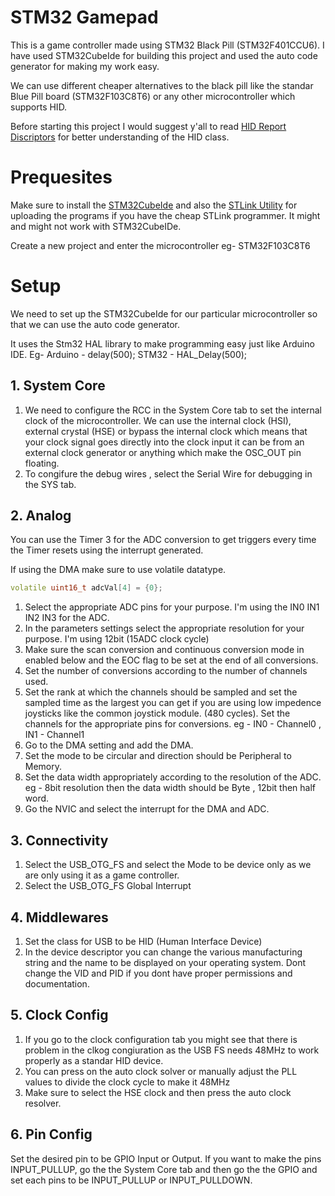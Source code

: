 # STM32 Gamepad

This is a game controller made using STM32 Black Pill (STM32F401CCU6). I have used STM32CubeIde for building this project and used the auto code generator for making my work easy.

We can use different cheaper alternatives to the black pill like the standar Blue Pill board (STM32F103C8T6) or any other microcontroller which supports HID.

Before starting this project I would suggest y'all to read <a href="https://docs.kernel.org/hid/hidintro.html" target="_blank">HID Report Discriptors</a> for better understanding of the HID class.


# Prequesites

Make sure to install the <a href="https://www.st.com/en/development-tools/stm32cubeide.html" target="_blank">STM32CubeIde</a> and also the <a href="https://www.st.com/en/development-tools/stsw-link004.htmll" target="_blank">STLink Utility</a> for uploading the programs if you have the cheap STLink programmer. It might and might not work with STM32CubeIDe.

Create a new project and enter the microcontroller eg- STM32F103C8T6

# Setup

We need to set up the STM32CubeIde for our particular microcontroller so that we can use the auto code generator.

It uses the Stm32 HAL library to make programming easy just like Arduino IDE. Eg- Arduino - delay(500);     STM32 - HAL_Delay(500);    

## 1. System Core
1. We need to configure the RCC in the System Core tab to set the internal clock of the microcontroller. We can use the internal clock (HSI), external crystal (HSE) or bypass the internal clock which means that your clock signal goes directly into the clock input it can be from an external clock generator or anything which make the OSC_OUT pin floating.
2. To congifure the debug wires , select the Serial Wire for debugging in the SYS tab.

## 2. Analog

You can use the Timer 3 for the ADC conversion to get triggers every time the Timer resets using the interrupt generated.

If using the DMA make sure to use volatile datatype.
```C++
volatile uint16_t adcVal[4] = {0};
```
1. Select the appropriate ADC pins for your purpose. I'm using the IN0 IN1 IN2 IN3 for the ADC.
2. In the parameters settings select the appropriate resolution for your purpose. I'm using 12bit (15ADC clock cycle)
3. Make sure the scan conversion and continuous conversion mode in enabled below and the EOC flag to be set at the end of all conversions.
4. Set the number of conversions according to the number of channels used.
5. Set the rank at which the channels should be sampled and set the sampled time as the largest you can get if you are using low impedence joysticks like the common joystick module. (480 cycles). Set the channels for the appropriate pins for conversions. eg - IN0 - Channel0 , IN1 - Channel1
7. Go to the DMA setting and add the DMA.
8. Set the mode to be circular and direction should be Peripheral to Memory.
9. Set the data width appropriately according to the resolution of the ADC. eg - 8bit resolution then the data width should be Byte , 12bit then half word.
10. Go the NVIC and select the interrupt for the DMA and ADC.

## 3. Connectivity

1. Select the USB_OTG_FS and select the Mode to be device only as we are only using it as a game controller.
2. Select the USB_OTG_FS Global Interrupt

## 4. Middlewares

1. Set the class for USB to be HID (Human Interface Device)
2. In the device descriptor you can change the various manufacturing string and the name to be displayed on your operating system. Dont change the VID and PID if you dont have proper permissions and documentation.

## 5. Clock Config

1. If you go to the clock configuration tab you might see that there is problem in the clkog congiuration as the USB FS needs 48MHz to work properly as a standar HID device.
2. You can press on the auto clock solver or manually adjust the PLL values to divide the clock cycle to make it 48MHz
3. Make sure to select the HSE clock and then press the auto clock resolver.

## 6. Pin Config

Set the desired pin to be GPIO Input or Output. If you want to make the pins INPUT_PULLUP, go the the System Core tab and then go the the GPIO and set each pins to be INPUT_PULLUP or INPUT_PULLDOWN.
